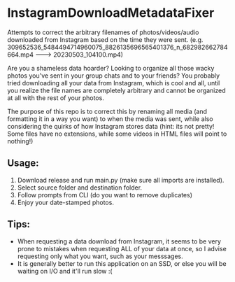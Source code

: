 # InstagramDownloadMetadataFixer
Attempts to correct the arbitrary filenames of photos/videos/audio downloaded from Instagram based on the time they were sent.
(e.g. 309652536_5484494714960075_8826135696565401376_n_682982662784664.mp4 ---> 20230503_104100.mp4)

Are you a shameless data hoarder? Looking to organize all those wacky photos you've sent in your group chats and to your friends?
You probably tried downloading all your data from Instagram, which is cool and all, until you realize the file names are
completely arbitrary and cannot be organized at all with the rest of your photos.

The purpose of this repo is to correct this by renaming all media (and formatting it in a way you want) to when the media was sent, 
while also considering the quirks of how Instagram stores data (hint: its not pretty! Some files have no extensions, while some videos
in HTML files will point to nothing!)

## Usage:
1. Download release and run main.py (make sure all imports are installed).
2. Select source folder and destination folder.
3. Follow prompts from CLI (do you want to remove duplicates)
4. Enjoy your date-stamped photos.

## Tips:
- When requesting a data download from Instagram, it seems to be very prone to mistakes when requesting ALL of your data at once, so I advise requesting only what you want, such as your messsages.
- It is generally better to run this application on an SSD, or else you will be waiting on I/O and it'll run slow :(

